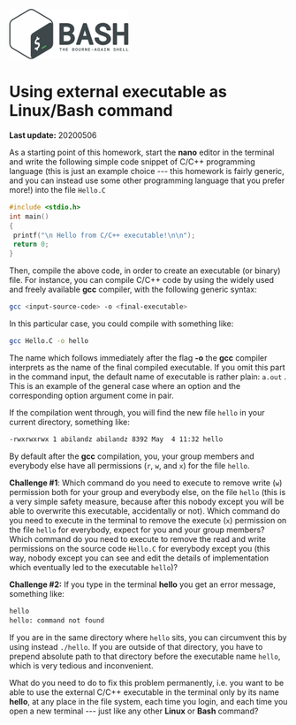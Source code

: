 ![](bash_logo.png)

# Using external executable as Linux/Bash command
**Last update:** 20200506

As a starting point of this homework, start the **nano** editor in the terminal and write the following simple code snippet of C/C++ programming language (this is just an example choice --- this homework is fairly generic, and you can instead use some other programming language that you prefer more!) into the file ```Hello.C``` 

```c
#include <stdio.h>
int main()
{
 printf("\n Hello from C/C++ executable!\n\n");
 return 0;
}
```

Then, compile the above code, in order to create an executable (or binary) file. For instance, you can compile C/C++ code by using the widely used and freely available **gcc** compiler, with the following generic syntax:

```bash
gcc <input-source-code> -o <final-executable>
```

In this particular case, you could compile with something like:

```bash
gcc Hello.C -o hello
```
The name which follows immediately after the flag **-o** the **gcc** compiler interprets as the name of the final compiled executable. If you omit this part in the command input, the default name of executable is rather plain: ```a.out``` . This is an example of the general case where an option and the corresponding option argument come in pair.

If the compilation went through, you will find the new file ``hello`` in your current directory, something like:
```bash
-rwxrwxrwx 1 abilandz abilandz 8392 May  4 11:32 hello
```

By default after the **gcc** compilation, you, your group members and everybody else have all permissions (```r```, ```w```, and ```x```) for the file ```hello```. 

**Challenge #1**: Which command do you need to execute to remove write (```w```) permission both for your group and everybody else, on the file ```hello``` (this is a very simple safety measure, because after this nobody except you will be able to overwrite this executable, accidentally or not). Which command do you need to execute in the terminal to remove the execute (```x```) permission on the file ```hello``` for everybody, expect for you and your group members? Which command do you need to execute to remove the read and write permissions on the source code ```Hello.C``` for everybody except you (this way, nobody except you can see and edit the details of implementation which eventually led to the executable ```hello```)? 

**Challenge #2:** If you type in the terminal **hello** you get an error message, something like:

```bash
hello
hello: command not found
```
If you are in the same directory where ```hello``` sits, you can circumvent this by using instead ```./hello```. If you are outside of that directory, you have to prepend absolute path to that directory before the executable name ```hello```, which is very tedious and inconvenient.

What do you need to do to fix this problem permanently, i.e. you want to be able to use the external C/C++ executable in the terminal only by its name **hello**, at any place in the file system, each time you login, and each time you open a new terminal --- just like any other **Linux** or **Bash** command?